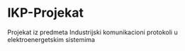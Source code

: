 # IKP-Projekat
Projekat iz predmeta Industrijski komunikacioni protokoli u elektroenergetskim sistemima
